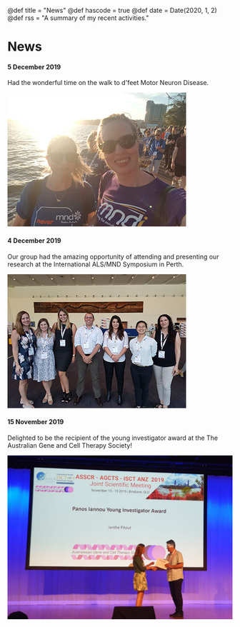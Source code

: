 @def title = "News"
@def hascode = true
@def date = Date(2020, 1, 2)
@def rss = "A summary of my recent activities."

# News

#### 5 December 2019
Had the wonderful time on the walk to d'feet Motor Neuron Disease.

![Defeat MND](/assets/pages/news/defeat/defeat_mnd_small.jpg)


#### 4 December 2019
Our group had the amazing opportunity of attending and presenting our research at the International ALS/MND Symposium in Perth.

![ALS Perth 2019](/assets/pages/news/defeat/als_perth_2019_small.jpg)


####  15 November 2019
Delighted to be the recipient of the young investigator award at the The Australian Gene and Cell Therapy Society!

![AGCTS 2019](/assets/pages/news/agcts2019/isct_2019_small.jpg)


